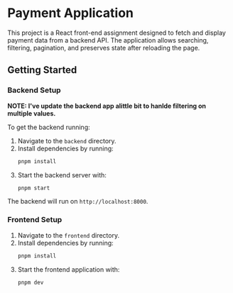# Payment Application

This project is a React front-end assignment designed to fetch and display payment data from a backend API. The application allows searching, filtering, pagination, and preserves state after reloading the page.

## Getting Started

### Backend Setup
**NOTE: I've update the backend app alittle bit to hanlde filtering on multiple values.**

To get the backend running:
1. Navigate to the `backend` directory.
2. Install dependencies by running:
    ```bash
    pnpm install
    ```
3. Start the backend server with:
    ```bash
    pnpm start
    ```

The backend will run on `http://localhost:8000`.

### Frontend Setup
1. Navigate to the `frontend` directory.
2. Install dependencies by running:
    ```bash
    pnpm install
    ```
3. Start the frontend application with:
    ```bash
    pnpm dev
    ```

